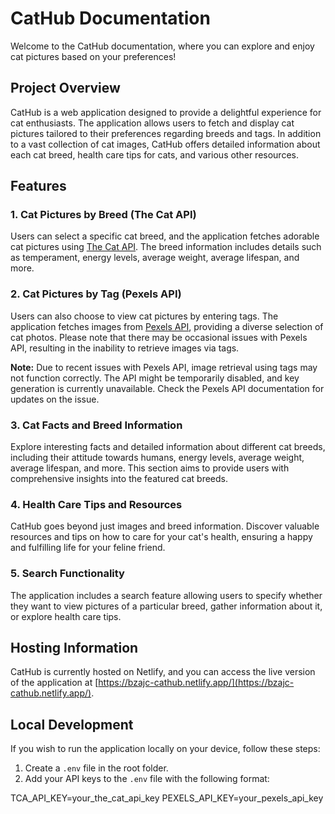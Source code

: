# CatHub Documentation

Welcome to the CatHub documentation, where you can explore and enjoy cat pictures based on your preferences!

## Project Overview

CatHub is a web application designed to provide a delightful experience for cat enthusiasts. The application allows users to fetch and display cat pictures tailored to their preferences regarding breeds and tags. In addition to a vast collection of cat images, CatHub offers detailed information about each cat breed, health care tips for cats, and various other resources.

## Features

### 1. Cat Pictures by Breed (The Cat API)

Users can select a specific cat breed, and the application fetches adorable cat pictures using [The Cat API](https://thecatapi.com/). The breed information includes details such as temperament, energy levels, average weight, average lifespan, and more.

### 2. Cat Pictures by Tag (Pexels API)

Users can also choose to view cat pictures by entering tags. The application fetches images from [Pexels API](https://www.pexels.com/api/), providing a diverse selection of cat photos. Please note that there may be occasional issues with Pexels API, resulting in the inability to retrieve images via tags.

**Note:** Due to recent issues with Pexels API, image retrieval using tags may not function correctly. The API might be temporarily disabled, and key generation is currently unavailable. Check the Pexels API documentation for updates on the issue.

### 3. Cat Facts and Breed Information

Explore interesting facts and detailed information about different cat breeds, including their attitude towards humans, energy levels, average weight, average lifespan, and more. This section aims to provide users with comprehensive insights into the featured cat breeds.

### 4. Health Care Tips and Resources

CatHub goes beyond just images and breed information. Discover valuable resources and tips on how to care for your cat's health, ensuring a happy and fulfilling life for your feline friend.

### 5. Search Functionality

The application includes a search feature allowing users to specify whether they want to view pictures of a particular breed, gather information about it, or explore health care tips.

## Hosting Information

CatHub is currently hosted on Netlify, and you can access the live version of the application at [https://bzajc-cathub.netlify.app/](https://bzajc-cathub.netlify.app/).

## Local Development

If you wish to run the application locally on your device, follow these steps:

1. Create a `.env` file in the root folder.
2. Add your API keys to the `.env` file with the following format:

TCA_API_KEY=your_the_cat_api_key
PEXELS_API_KEY=your_pexels_api_key
